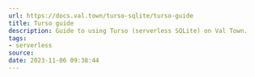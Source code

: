 ```yaml
---
url: https://docs.val.town/turso-sqlite/turso-guide
title: Turso guide
description: Guide to using Turso (serverless SQLite) on Val Town.
tags:
- serverless
source: 
date: 2023-11-06 09:38:44
---
```

